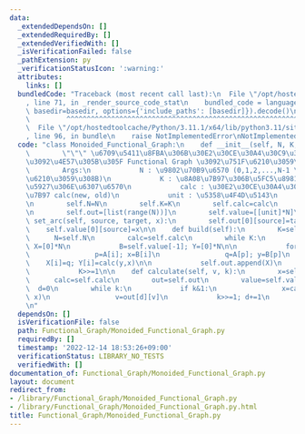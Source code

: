 ```yaml
---
data:
  _extendedDependsOn: []
  _extendedRequiredBy: []
  _extendedVerifiedWith: []
  _isVerificationFailed: false
  _pathExtension: py
  _verificationStatusIcon: ':warning:'
  attributes:
    links: []
  bundledCode: "Traceback (most recent call last):\n  File \"/opt/hostedtoolcache/Python/3.11.1/x64/lib/python3.11/site-packages/onlinejudge_verify/documentation/build.py\"\
    , line 71, in _render_source_code_stat\n    bundled_code = language.bundle(stat.path,\
    \ basedir=basedir, options={'include_paths': [basedir]}).decode()\n          \
    \         ^^^^^^^^^^^^^^^^^^^^^^^^^^^^^^^^^^^^^^^^^^^^^^^^^^^^^^^^^^^^^^^^^^^^^^^^^^^^^^^^^\n\
    \  File \"/opt/hostedtoolcache/Python/3.11.1/x64/lib/python3.11/site-packages/onlinejudge_verify/languages/python.py\"\
    , line 96, in bundle\n    raise NotImplementedError\nNotImplementedError\n"
  code: "class Monoided_Functional_Graph:\n    def __init__(self, N, K, calc, unit):\n\
    \        \"\"\" \u6709\u5411\u8FBA\u306B\u30E2\u30CE\u30A4\u30C9\u306E\u91CD\u307F\
    \u3092\u4E57\u305B\u305F Functional Graph \u3092\u751F\u6210\u3059\u308B.\n\n\
    \        Args:\n            N : \u9802\u70B9\u6570 (0,1,2,...,N-1 \u3092\u751F\
    \u6210\u3059\u308B)\n            K : \u8A08\u7B97\u306B\u5FC5\u8981\u306A\u6700\
    \u5927\u306E\u6307\u6570\n            calc : \u30E2\u30CE\u30A4\u30C9\u306E\u6F14\
    \u7B97 calc(new, old)\n            unit : \u5358\u4F4D\u5143\n        \"\"\"\n\
    \n        self.N=N\n        self.K=K\n        self.calc=calc\n        self.unit=unit\n\
    \n        self.out=[list(range(N))]\n        self.value=[[unit]*N]\n\n    def\
    \ set_arc(self, source, target, x):\n        self.out[0][source]=target\n    \
    \    self.value[0][source]=x\n\n    def build(self):\n        K=self.K>>1\n  \
    \      N=self.N\n        calc=self.calc\n        while K:\n            A=self.out[-1];\
    \ X=[0]*N\n            B=self.value[-1]; Y=[0]*N\n\n            for i in range(N):\n\
    \                p=A[i]; x=B[i]\n                q=A[p]; y=B[p]\n            \
    \    X[i]=q; Y[i]=calc(y,x)\n\n            self.out.append(X)\n            self.value.append(Y)\n\
    \            K>>=1\n\n    def calculate(self, v, k):\n        x=self.unit\n  \
    \      calc=self.calc\n        out=self.out\n        value=self.value\n      \
    \  d=0\n        while k:\n            if k&1:\n                x=calc(value[d][v],\
    \ x)\n                v=out[d][v]\n            k>>=1; d+=1\n        return x\n\
    \n"
  dependsOn: []
  isVerificationFile: false
  path: Functional_Graph/Monoided_Functional_Graph.py
  requiredBy: []
  timestamp: '2022-12-14 18:53:26+09:00'
  verificationStatus: LIBRARY_NO_TESTS
  verifiedWith: []
documentation_of: Functional_Graph/Monoided_Functional_Graph.py
layout: document
redirect_from:
- /library/Functional_Graph/Monoided_Functional_Graph.py
- /library/Functional_Graph/Monoided_Functional_Graph.py.html
title: Functional_Graph/Monoided_Functional_Graph.py
---
```

